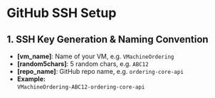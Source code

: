 # GitHub SSH Setup #

## 1. SSH Key Generation & Naming Convention ##

- **[vm_name]**: Name of your VM, e.g. `VMachineOrdering`
- **[random5chars]**: 5 random chars, e.g. `ABC12`
- **[repo_name]**: GitHub repo name, e.g. `ordering-core-api`
- **Example:**  
  `VMachineOrdering-ABC12-ordering-core-api`
